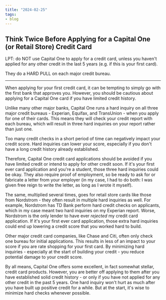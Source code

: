 ```yaml
---
title: "2024-02-25"
tags:
- blog
---
```

## Think Twice Before Applying for a Capital One (or Retail Store) Credit Card

LPT: do NOT use Capital One to apply for a credit card, unless you haven't applied for any other credit in the last 5 years (e.g. if this is your first card).

They do a HARD PULL on each major credit bureau.

---

When applying for your first credit card, it can be tempting to simply go with the first bank that approves you. However, you should be cautious about applying for a Capital One card if you have limited credit history.

Unlike many other major banks, Capital One runs a hard inquiry on all three major credit bureaus - Experian, Equifax, and TransUnion - when you apply for one of their cards. This means they will check your credit report with each bureau, which will result in three hard inquiries on your report rather than just one.

Too many credit checks in a short period of time can negatively impact your credit score. Hard inquiries can lower your score, especially if you don't have a long credit history already established.

Therefore, Capital One credit card applications should be avoided if you have limited credit or intend to apply for other credit soon. If it's your first ever card application and you're a student, those three hard inquiries could be okay. They also require proof of employment, so be ready to ask for or fabricate a letter from your employer (in my case, I had to do both: I was given free reign to write the letter, as long as I wrote it myself).

The same, multiplied several times, goes for retail store cards like those from Nordstrom - they often result in multiple hard inquiries as well. For example, Nordstrom has TD Bank perform hard credit checks on applicants, which in my case meant two hard inquiries on my Experian report. Worse, Nordstrom is the only lender to have ever *rejected* my credit card application. If it's your first ever card application, those extra hard inquiries could end up lowering a credit score that you worked hard to build.

Other major credit card companies, like Chase and Citi, often only check one bureau for initial applications. This results in less of an impact to your score if you are rate shopping for your first card. By minimizing hard inquiries - especially at the start of building your credit - you reduce potential damage to your credit score.

By all means, Capital One offers some excellent, in fact somewhat stellar, credit card products. However, you are better off applying to them after you have established solid credit history - or only if you have not applied for any other credit in the past 5 years. One hard inquiry won't hurt as much after you have built up positive credit for a while. But at the start, it's wise to minimize hard checks whenever possible.